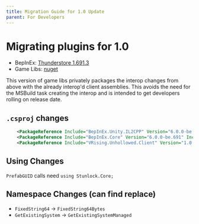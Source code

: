 ```yaml
---
title: Migration Guide for 1.0 Update
parent: For Developers
---
```


# Migrating plugins for 1.0

- BepInEx: [Thunderstore 1.691.3](https://v-rising.thunderstore.io/package/BepInEx/BepInExPack_V_Rising/)
- Game Libs: [nuget](https://www.nuget.org/packages/VRising.Unhollowed.Client/)

This version of game libs privately packages the interop changes from above with the already interop'd client assemblies. This avoids the need for the MSBuild task creating the interop and is intended to get developers rolling on release date. 


## `.csproj` changes
```xml
    <PackageReference Include="BepInEx.Unity.IL2CPP" Version="6.0.0-be.691" IncludeAssets="compile" />
    <PackageReference Include="BepInEx.Core" Version="6.0.0-be.691" IncludeAssets="compile" />
    <PackageReference Include="VRising.Unhollowed.Client" Version="1.0.*" />
```

## Using Changes
`PrefabGUID` calls need `using Stunlock.Core;`

## Namespace Changes (can find replace)
- `FixedString64` -> `FixedString64Bytes`
- `GetExistingSystem` -> `GetExistingSystemManaged`

